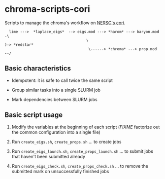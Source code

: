 # chroma-scripts-cori

Scripts to manage the chroma's workflow on [NERSC's cori](https://docs.nersc.gov/systems/cori/).

```           
  lime --->  *laplace_eigs*  --> eigs.mod ---> *harom* ---> baryon.mod -\
                                     \                                   )-> *redstar*
                                      \------> *chroma* ---> prop.mod --/
```
## Basic characteristics

- Idempotent: it is safe to call twice the same script

- Group similar tasks into a single SLURM job

- Mark dependencies between SLURM jobs
  
## Basic script usage

1. Modify the variables at the beginning of each script
   (*FIXME* factorize out the common configuration into a single file)

2. Run `create_eigs.sh`, `create_props.sh` ... to create jobs

3. Run `create_eigs_launch.sh`, `create_props_launch.sh` ...
   to submit jobs that haven't been submitted already

4. Run `create_eigs_check.sh`, `create_props_check.sh` ...
   to remove the submitted mark on unsuccessfully finished jobs


